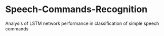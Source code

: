 # Speech-Commands-Recognition
Analysis of LSTM network performance in classification of simple speech commands
